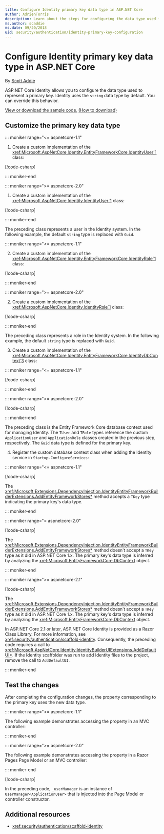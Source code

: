 ```yaml
---
title: Configure Identity primary key data type in ASP.NET Core
author: AdrienTorris
description: Learn about the steps for configuring the data type used for storing the ASP.NET Core Identity primary key.
ms.author: scaddie
ms.date: 09/20/2018
uid: security/authentication/identity-primary-key-configuration
---
```

# Configure Identity primary key data type in ASP.NET Core

By [Scott Addie](https://twitter.com/Scott_Addie)

ASP.NET Core Identity allows you to configure the data type used to represent a primary key. Identity uses the `string` data type by default. You can override this behavior.

[View or download the sample code.](https://github.com/aspnet/Docs/tree/master/aspnetcore/security/authentication/identity-primary-key-configuration/samples) [(How to download)](xref:tutorials/index#how-to-download-a-sample)

## Customize the primary key data type

::: moniker range="<= aspnetcore-1.1"

1. Create a custom implementation of the <xref:Microsoft.AspNetCore.Identity.EntityFrameworkCore.IdentityUser`1> class:

  [!code-csharp[](identity-primary-key-configuration/samples/1.1/MvcSampleApp/Models/ApplicationUser.cs?highlight=6)]

::: moniker-end

::: moniker range=">= aspnetcore-2.0"

1. Create a custom implementation of the <xref:Microsoft.AspNetCore.Identity.IdentityUser`1> class:

  [!code-csharp[](identity-primary-key-configuration/samples/2.0/RazorPagesSampleApp/Data/ApplicationUser.cs?highlight=6)]

::: moniker-end

  The preceding class represents a user in the Identity system. In the following example, the default `string` type is replaced with `Guid`.

::: moniker range="<= aspnetcore-1.1"

2. Create a custom implementation of the <xref:Microsoft.AspNetCore.Identity.EntityFrameworkCore.IdentityRole`1> class:

  [!code-csharp[](identity-primary-key-configuration/samples/1.1/MvcSampleApp/Models/ApplicationRole.cs?highlight=6)]

::: moniker-end

::: moniker range=">= aspnetcore-2.0"

2. Create a custom implementation of the <xref:Microsoft.AspNetCore.Identity.IdentityRole`1> class:

  [!code-csharp[](identity-primary-key-configuration/samples/2.0/RazorPagesSampleApp/Data/ApplicationRole.cs?highlight=6)]

::: moniker-end

  The preceding class represents a role in the Identity system. In the following example, the default `string` type is replaced with `Guid`.

3. Create a custom implementation of the <xref:Microsoft.AspNetCore.Identity.EntityFrameworkCore.IdentityDbContext`3> class:

::: moniker range="<= aspnetcore-1.1"

  [!code-csharp[](identity-primary-key-configuration/samples/1.1/MvcSampleApp/Data/ApplicationDbContext.cs?highlight=8-9)]

::: moniker-end

::: moniker range=">= aspnetcore-2.0"

  [!code-csharp[](identity-primary-key-configuration/samples/2.0/RazorPagesSampleApp/Data/ApplicationDbContext.cs?highlight=7-8)]

::: moniker-end

 The preceding class is the Entity Framework Core database context used for managing Identity. The `TUser` and `TRole` types reference the custom `ApplicationUser` and `ApplicationRole` classes created in the previous step, respectively. The `Guid` data type is defined for the primary key.

4. Register the custom database context class when adding the Identity service in `Startup.ConfigureServices`:

::: moniker range="<= aspnetcore-1.1"

  [!code-csharp[](identity-primary-key-configuration/samples/1.1/MvcSampleApp/Startup.cs?name=snippet_ConfigureServices&highlight=7-9)]

  The <xref:Microsoft.Extensions.DependencyInjection.IdentityEntityFrameworkBuilderExtensions.AddEntityFrameworkStores*> method accepts a `TKey` type indicating the primary key's data type.

::: moniker-end

::: moniker range="= aspnetcore-2.0"

  [!code-csharp[](identity-primary-key-configuration/samples/2.0/RazorPagesSampleApp/Startup.cs?name=snippet_ConfigureServices&highlight=7-9)]

  The <xref:Microsoft.Extensions.DependencyInjection.IdentityEntityFrameworkBuilderExtensions.AddEntityFrameworkStores*> method doesn't accept a `TKey` type as it did in ASP.NET Core 1.x. The primary key's data type is inferred by analyzing the <xref:Microsoft.EntityFrameworkCore.DbContext> object.

::: moniker-end

::: moniker range=">= aspnetcore-2.1"

  [!code-csharp[](identity-primary-key-configuration/samples/2.1/RazorPagesSampleApp/Startup.cs?name=snippet_ConfigureServices&highlight=13-16)]

  The <xref:Microsoft.Extensions.DependencyInjection.IdentityEntityFrameworkBuilderExtensions.AddEntityFrameworkStores*> method doesn't accept a `TKey` type as it did in ASP.NET Core 1.x. The primary key's data type is inferred by analyzing the <xref:Microsoft.EntityFrameworkCore.DbContext> object.

  In ASP.NET Core 2.1 or later, ASP.NET Core Identity is provided as a Razor Class Library. For more information, see <xref:security/authentication/scaffold-identity>. Consequently, the preceding code requires a call to <xref:Microsoft.AspNetCore.Identity.IdentityBuilderUIExtensions.AddDefaultUI*>. If the Identity scaffolder was run to add Identity files to the project, remove the call to `AddDefaultUI`.

::: moniker-end

## Test the changes

After completing the configuration changes, the property corresponding to the primary key uses the new data type.

::: moniker range="<= aspnetcore-1.1"

The following example demonstrates accessing the property in an MVC controller:

::: moniker-end

::: moniker range=">= aspnetcore-2.0"

The following example demonstrates accessing the property in a Razor Pages Page Model or an MVC controller:

::: moniker-end

[!code-csharp[](identity-primary-key-configuration/samples/2.0/RazorPagesSampleApp/Controllers/AccountController.cs?name=snippet_GetCurrentUserId&highlight=9)]

In the preceding code, `_userManager` is an instance of `UserManager<ApplicationUser>` that is injected into the Page Model or controller constructor.

## Additional resources

* <xref:security/authentication/scaffold-identity>
